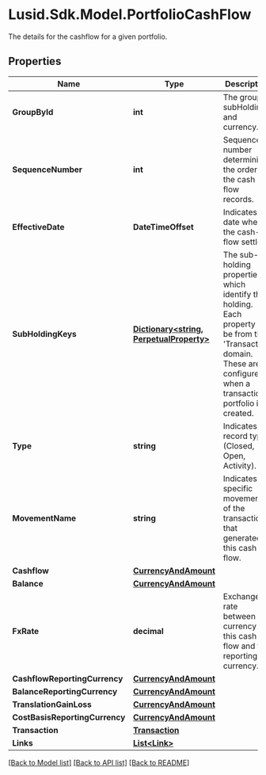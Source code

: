 # Lusid.Sdk.Model.PortfolioCashFlow
The details for the cashflow for a given portfolio.

## Properties

Name | Type | Description | Notes
------------ | ------------- | ------------- | -------------
**GroupById** | **int** | The groupBy subHoldings and currency. | 
**SequenceNumber** | **int** | Sequence number determining the order of the cash flow records. | 
**EffectiveDate** | **DateTimeOffset** | Indicates the date when the cash-flow settles. | [optional] 
**SubHoldingKeys** | [**Dictionary&lt;string, PerpetualProperty&gt;**](PerpetualProperty.md) | The sub-holding properties which identify the holding. Each property will be from the &#39;Transaction&#39; domain. These are configured when a transaction portfolio is created. | [optional] 
**Type** | **string** | Indicates the record type (Closed, Open, Activity). | 
**MovementName** | **string** | Indicates the specific movement of the transaction that generated this cash flow. | 
**Cashflow** | [**CurrencyAndAmount**](CurrencyAndAmount.md) |  | 
**Balance** | [**CurrencyAndAmount**](CurrencyAndAmount.md) |  | 
**FxRate** | **decimal** | Exchange rate between the currency of this cash flow and the reporting currency. | 
**CashflowReportingCurrency** | [**CurrencyAndAmount**](CurrencyAndAmount.md) |  | 
**BalanceReportingCurrency** | [**CurrencyAndAmount**](CurrencyAndAmount.md) |  | 
**TranslationGainLoss** | [**CurrencyAndAmount**](CurrencyAndAmount.md) |  | 
**CostBasisReportingCurrency** | [**CurrencyAndAmount**](CurrencyAndAmount.md) |  | 
**Transaction** | [**Transaction**](Transaction.md) |  | [optional] 
**Links** | [**List&lt;Link&gt;**](Link.md) |  | [optional] 

[[Back to Model list]](../README.md#documentation-for-models) [[Back to API list]](../README.md#documentation-for-api-endpoints) [[Back to README]](../README.md)

